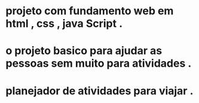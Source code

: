 # projeto com fundamento web  em html , css , java Script . 
# o projeto basico para ajudar as pessoas sem muito para atividades .
# planejador de atividades para viajar .
